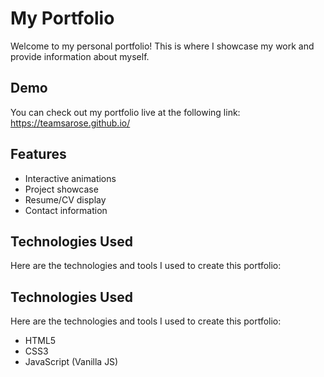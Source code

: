 # My Portfolio
Welcome to my personal portfolio! This is where I showcase my work and provide information about myself.

## Demo
You can check out my portfolio live at the following link:
https://teamsarose.github.io/

## Features
- Interactive animations
- Project showcase
- Resume/CV display
- Contact information

## Technologies Used
Here are the technologies and tools I used to create this portfolio:
## Technologies Used
Here are the technologies and tools I used to create this portfolio:
- HTML5
- CSS3
- JavaScript (Vanilla JS)

